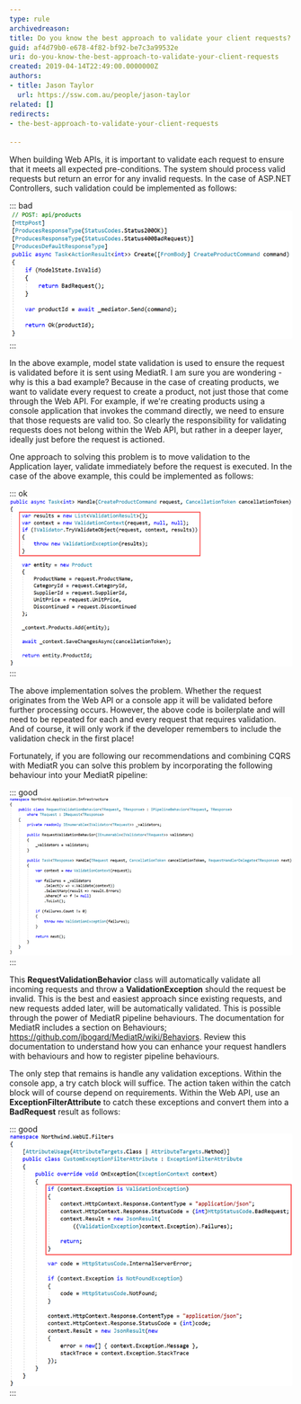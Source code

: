 ```yaml
---
type: rule
archivedreason: 
title: Do you know the best approach to validate your client requests?
guid: af4d79b0-e678-4f82-bf92-be7c3a99532e
uri: do-you-know-the-best-approach-to-validate-your-client-requests
created: 2019-04-14T22:49:00.0000000Z
authors:
- title: Jason Taylor
  url: https://ssw.com.au/people/jason-taylor
related: []
redirects:
- the-best-approach-to-validate-your-client-requests

---
```


When building Web APIs, it is important to validate each request to ensure that it meets all expected pre-conditions. The system should process valid requests but return an error for any invalid requests. In the case of ASP.NET Controllers, such validation could be implemented as follows:

<!--endintro-->

::: bad  
![Figure: Bad Example - Managing Request Validation within the Controller](validate-client-requests-bad.png)  
:::

In the above example, model state validation is used to ensure the request is validated before it is sent using MediatR. I am sure you are wondering - why is this a bad example? Because in the case of creating products, we want to validate every request to create a product, not just those that come through the Web API. For example, if we're creating products using a console application that invokes the command directly, we need to ensure that those requests are valid too. So clearly the responsibility for validating requests does not belong within the Web API, but rather in a deeper layer, ideally just before the request is actioned.

One approach to solving this problem is to move validation to the Application layer, validate immediately before the request is executed. In the case of the above example, this could be implemented as follows:

::: ok  
![Figure: OK Example - Validation Handled Manually within Request Handler Ensuring All Requests are Validated](validate-client-requests-ok.png)  
:::

The above implementation solves the problem. Whether the request originates from the Web API or a console app it will be validated before further processing occurs. However, the above code is boilerplate and will need to be repeated for each and every request that requires validation. And of course, it will only work if the developer remembers to include the validation check in the first place!
 
Fortunately, if you are following our recommendations and combining CQRS with MediatR you can solve this problem by incorporating the following behaviour into your MediatR pipeline:

::: good  
![Figure: Good Example - Automatically Validate All Requests By Using a MediatR Pipeline Behaviour](validate-client-requests-good.png)  
:::

This      **RequestValidationBehavior** class will automatically validate all incoming requests and throw a      **ValidationException** should the request be invalid. This is the best and easiest approach since existing requests, and new requests added later, will be automatically validated. This is possible through the power of MediatR pipeline behaviours. The documentation for MediatR includes a section on Behaviours;     https://github.com/jbogard/MediatR/wiki/Behaviors. Review this documentation to understand how you can enhance your request handlers with behaviours and how to register pipeline behaviours.

The only step that remains is handle any validation exceptions. Within the console app, a try catch block will suffice. The action taken within the catch block will of course depend on requirements. Within the Web API, use an      **ExceptionFilterAttribute** to catch these exceptions and convert them into a      **BadRequest** result as follows:

::: good  
![Figure: Good Example – Use an ExceptionFilterAttribute to Catch and Handle Exceptions within the Web API](validate-client-requests-good-2.png)  
:::

